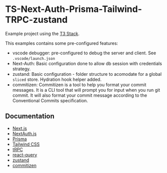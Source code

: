 # TS-Next-Auth-Prisma-Tailwind-TRPC-zustand

Example project using the [T3 Stack](https://create.t3.gg/).

This examples contains some pre-configured features:

- vscode debugger: pre-configured to debug the server and client. See
  `.vscode/launch.json`
- Next-Auth: Basic configuration done to allow db session with credentials
  strategy.
- zustand: Basic configuration - folder structure to acomodate for a global
  `sliced` store. Hydration hook helper added.
- commitizen: Commitizen is a tool to help you format your commit messages. It
  is a CLI tool that will prompt you for input when you run git commit. It will
  also format your commit message according to the Conventional Commits
  specification.

## Documentation

- [Next.js](https://nextjs.org)
- [NextAuth.js](https://next-auth.js.org)
- [Prisma](https://prisma.io)
- [Tailwind CSS](https://tailwindcss.com)
- [tRPC](https://trpc.io)
- [react-query](https://react-query.tanstack.com)
- [zustand](https://zustand-demo.pmnd.rs/)
- [commitizen](https://commitizen-tools.github.io/commitizen/)
